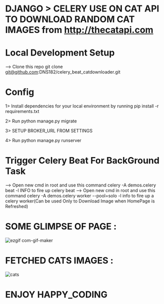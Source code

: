 # DJANGO > CELERY USE ON CAT API TO DOWNLOAD RANDOM CAT IMAGES from **http://thecatapi.com**

# Local Development Setup
 --> Clone this repo git clone git@github.com:DNS182/celery_beat_catdownloader.git
 
 
 # Config
1> Install dependencies for your local environment by running pip install -r requirements.txt

2> Run python manage.py migrate

3> SETUP BROKER_URL FROM SETTINGS 

4> Run python manage.py runserver
 
# Trigger Celery Beat For BackGround Task
 --> Open new cmd in root and use this command celery -A demos.celery beat -l INFO to fire up celery beat
 --> Open new cmd in root and use this command celery -A demos.celery worker --pool=solo -l info to fire up a celery worker(Can be used Only to Download Image when HomePage is Refreshed)

# SOME GLIMPSE OF PAGE : 

![ezgif com-gif-maker](https://user-images.githubusercontent.com/103807395/174466744-b6e16eb5-ed7a-4927-ab3e-0c36d0b45fe0.gif)

# FETCHED CATS IMAGES : 

![cats](https://user-images.githubusercontent.com/103807395/174466762-93d1a931-6b4e-489b-b148-3e3fda44efc7.png)

# ENJOY HAPPY_CODING
